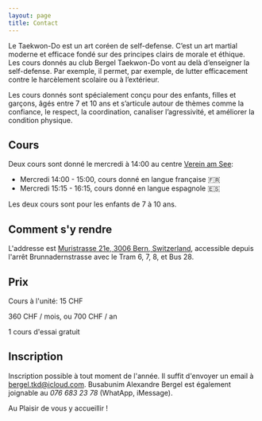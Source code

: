 ```yaml
---
layout: page
title: Contact
---
```


Le Taekwon-Do est un art coréen de self-defense. C’est un art martial moderne et efficace fondé sur des principes clairs de morale et éthique. Les cours donnés au club Bergel Taekwon-Do vont au delà d’enseigner la self-defense. Par exemple, il permet, par exemple, de lutter efficacement contre le harcèlement scolaire ou à l’extérieur.

Les cours donnés sont spécialement conçu pour des enfants, filles et garçons, âgés entre 7 et 10 ans et s’articule autour de thèmes comme la confiance, le respect, la coordination, canaliser l’agressivité, et améliorer la condition physique.

## Cours

Deux cours sont donné le mercredi à 14:00 au centre [Verein am See](https://www.vereinamsee.ch/):

 - Mercredi 14:00 - 15:00, cours donné en langue française 🇫🇷
 - Mercredi 15:15 - 16:15, cours donné en langue espagnole 🇪🇸

Les deux cours sont pour les enfants de 7 à 10 ans.

## Comment s'y rendre
L'addresse est [Muristrasse 21e, 3006 Bern, Switzerland](https://maps.app.goo.gl/tQE9UqTnfzeyE4xM7), accessible depuis l'arrêt Brunnadernstrasse avec le Tram 6, 7, 8, et Bus 28.


## Prix
Cours à l'unité: 15 CHF

360 CHF / mois, ou 700 CHF / an

1 cours d'essai gratuit

## Inscription

Inscription possible à tout moment de l'année. Il suffit d'envoyer un email à [bergel.tkd@icloud.com](mailto:bergel.tkd@icloud.com). Busabunim Alexandre Bergel est également joignable au *076 683 23 78* (WhatApp, iMessage).

Au Plaisir de vous y accueillir !
